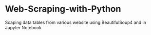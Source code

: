 # Web-Scraping-with-Python
Scaping data tables from various website using BeautifulSoup4 and in Jupyter Notebook
